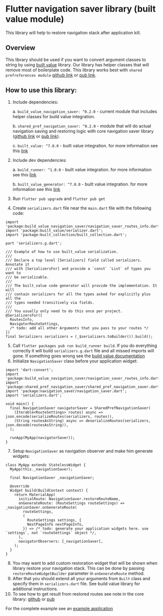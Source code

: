 # Flutter navigation saver library (built value module)

This library will help to restore navigation stack after application kill.

## Overview

This library should be used if you want to convert argument classes to string by using [built value](https://pub.dev/packages/built_value) library. Our library has helper classes that will remove most of boilerplate code.
This library works best with `shared prefreferences module` [github link](../shared_pref_navigation_saver) or [pub link](https://pub.dev/packages/shared_pref_navigation_saver).


## How to use this library:

1. Include dependencies:
        
	a. `build_value_navigation_saver: ^0.2.0` 	- current module that includes helper classes for build value integration.
        
	b. `shared_pref_navigation_saver: ^0.2.0` 	- module that will do actual navigation saving and restoring logic with core navigation saver library ([github link](../navigation_saver) or [pub link](https://pub.dev/packages/navigation_saver)).
        
	c. `built_value: ^7.0.0`					- built value integration. for more information see this [link](https://pub.dev/packages/built_value)
2. Include dev dependencies:
	
	a. `build_runner: ^1.0.0`					- built value integration. for more information see this [link](https://pub.dev/packages/built_value)
	
	b. `built_value_generator: ^7.0.0`			- built value integration. for more information see this [link](https://pub.dev/packages/built_value)
3. Run `flutter pub upgrade` and `flutter pub get`
4. Create `serializers.dart` file near the `main.dart` file with the following code:
```
import 'package:build_value_navigation_saver/navigation_saver_routes_info.dart';
import 'package:built_value/serializer.dart';
import 'package:built_collection/built_collection.dart';

part 'serializers.g.dart';

/// Example of how to use built_value serialization.
///
/// Declare a top level [Serializers] field called serializers. Annotate it
/// with [SerializersFor] and provide a `const` `List` of types you want to
/// be serializable.
///
/// The built_value code generator will provide the implementation. It will
/// contain serializers for all the types asked for explicitly plus all the
/// types needed transitively via fields.
///
/// You usually only need to do this once per project.
@SerializersFor([
  RoutesInfo,
  NavigatorRouteSettings,
  /* todo: add all other Arguments that you pass to your routes */
])
final Serializers serializers = (_$serializers.toBuilder()).build();
```
5. Call `flutter packages pub run build_runner build`. If you do everything correctly it will build `serializers.g.dart` file and all missed imports will gone. If something goes wrong see the [build value documentation](https://pub.dev/packages/built_value)
6. Initialize `NavigationSaver` class before your application widget:
```
import 'dart:convert';
import 'package:build_value_navigation_saver/navigation_saver_routes_info.dart';
import 'package:shared_pref_navigation_saver/shared_pref_navigation_saver.dart';
import 'package:navigation_saver/navigation_saver.dart';
import 'serializers.dart';

void main() {
  final NavigationSaver navigatorSaver = SharedPrefNavigationSaver(
    (Iterable<RouteSettings> routes) async => json.encode(serializeRoutes(serializers, routes)),
    (String routesAsString) async => deserializeRoutes(serializers, json.decode(routesAsString)),
  );

  runApp(MyApp(navigatorSaver));
}

```
7. Setup `NavigationSaver` as navigation observer and make him generate widgets:
```
class MyApp extends StatelessWidget {
  MyApp(this._navigationSaver);

  final NavigationSaver _navigationSaver;

  @override
  Widget build(BuildContext context) {
    return MaterialApp(
      initialRoute: NavigationSaver.restoreRouteName,
      onGenerateRoute: (RouteSettings routeSettings) => _navigationSaver.onGenerateRoute(
        routeSettings,
        (
          RouteSettings settings, {
          NextPageInfo nextPageInfo,
        }) => /* todo: generate your application widgets here. use `settings`, not `routeSettings` object */,
      ),
      navigatorObservers: [_navigationSaver],
    );
  }
}
```
8. You may want to add custom restoration widget that will be shown when library restore your navigation stack. This can be done by passing `restoreRouteWidgetBuilder` parameter in `onGenerateRoute` method.
9. After that you should extend all your arguments from `Built` class and specify them in `serializers.dart` file. See build value library for additional instructions.
10. To see how to get result from restored routes see note in the core library: [github](https://github.com/scalio/flutter_navigation_saver#restoredarguments) or [pub](https://pub.dev/packages/navigation_saver#restoredarguments)

For the complete example see an [example application](example)
